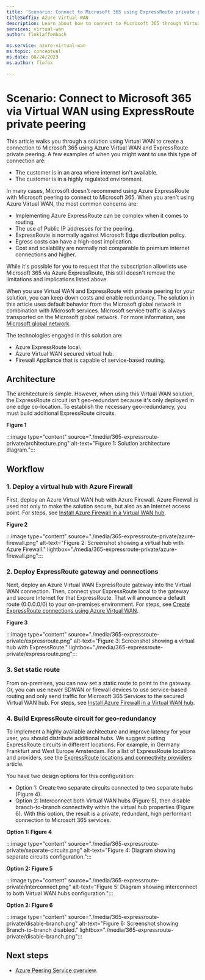 ```yaml
---
title: 'Scenario: Connect to Microsoft 365 using ExpressRoute private peering'
titleSuffix: Azure Virtual WAN
description: Learn about how to connect to Microsoft 365 through Virtual WAN using ExpressRoute private peering.
services: virtual-wan
author: floklaffenbach

ms.service: azure-virtual-wan
ms.topic: conceptual
ms.date: 08/24/2023
ms.author: flofox

---
```

# Scenario: Connect to Microsoft 365 via Virtual WAN using ExpressRoute private peering

This article walks you through a solution using Virtual WAN to create a connection to Microsoft 365 using Azure Virtual WAN and ExpressRoute private peering. A few examples of when you might want to use this type of connection are:

* The customer is in an area where internet isn't available.
* The customer is in a highly regulated environment.

In many cases, Microsoft doesn't recommend using Azure ExpressRoute with Microsoft peering to connect to Microsoft 365. When you aren't using Azure Virtual WAN, the most common concerns are:

* Implementing Azure ExpressRoute can be complex when it comes to routing.
* The use of Public IP addresses for the peering.
* ExpressRoute is normally against Microsoft Edge distribution policy.
* Egress costs can have a high-cost implication.
* Cost and scalability are normally not comparable to premium internet connections and higher.

While it's possible for you to request that the subscription allowlists use Microsoft 365 via Azure ExpressRoute, this still doesn't remove the limitations and implications listed above.

When you use Virtual WAN and ExpressRoute with private peering for your solution, you can keep down costs and enable redundancy. The solution in this article uses default behavior from the Microsoft global network in combination with Microsoft services. Microsoft service traffic is always transported on the Microsoft global network. For more information, see [Microsoft global network](../networking/microsoft-global-network.md).

The technologies engaged in this solution are:

* Azure ExpressRoute local.
* Azure Virtual WAN secured virtual hub.
* Firewall Appliance that is capable of service-based routing.

## <a name="architecture"></a>Architecture

The architecture is simple. However, when using this Virtual WAN solution, the ExpressRoute circuit isn't geo-redundant because it's only deployed in one edge co-location. To establish the necessary geo-redundancy, you must build additional ExpressRoute circuits.

**Figure 1**

:::image type="content" source="./media/365-expressroute-private/architecture.png" alt-text="Figure 1: Solution architecture diagram.":::

## <a name="workflow"></a>Workflow

### 1. Deploy a virtual hub with Azure Firewall

First, deploy an Azure Virtual WAN hub with Azure Firewall. Azure Firewall is used not only to make the solution secure, but also as an Internet access point. For steps, see [Install Azure Firewall in a Virtual WAN hub](howto-firewall.md).

**Figure 2**

:::image type="content" source="./media/365-expressroute-private/azure-firewall.png" alt-text="Figure 2: Screenshot showing a virtual hub with Azure Firewall." lightbox="./media/365-expressroute-private/azure-firewall.png":::

### 2. Deploy ExpressRoute gateway and connections

Next, deploy an Azure Virtual WAN ExpressRoute gateway into the Virtual WAN connection. Then, connect your ExpressRoute local to the gateway and secure Internet for that ExpressRoute. That will announce a default route (0.0.0.0/0) to your on-premises environment. For steps, see [Create ExpressRoute connections using Azure Virtual WAN](virtual-wan-expressroute-portal.md).

**Figure 3**

:::image type="content" source="./media/365-expressroute-private/expressroute.png" alt-text="Figure 3: Screenshot showing a virtual hub with ExpressRoute." lightbox="./media/365-expressroute-private/expressroute.png":::

### 3. Set static route

From on-premises, you can now set a static route to point to the gateway. Or, you can use newer SDWAN or firewall devices to use  service-based routing and only send traffic for Microsoft 365 Services to the secured Virtual WAN hub. For steps, see [Install Azure Firewall in a Virtual WAN hub](howto-firewall.md#configure-additional-settings).

### 4. Build ExpressRoute circuit for geo-redundancy

To implement a highly available architecture and improve latency for your user, you should distribute additional hubs. We suggest putting ExpressRoute circuits in different locations. For example, in Germany Frankfurt and West Europe Amsterdam. For a list of ExpressRoute locations and providers, see the [ExpressRoute locations and connectivity providers](../expressroute/expressroute-locations-providers.md#global-commercial-azure) article.

You have two design options for this configuration:

* Option 1: Create two separate circuits connected to two separate hubs (Figure 4).
* Option 2: Interconnect both Virtual WAN hubs (Figure 5), then disable branch-to-branch connectivity within the virtual hub properties (Figure 6). With this option, the result is a private, redundant, high performant connection to Microsoft 365 services.

**Option 1: Figure 4**

:::image type="content" source="./media/365-expressroute-private/separate-circuits.png" alt-text="Figure 4: Diagram showing separate circuits configuration.":::

**Option 2: Figure 5**

:::image type="content" source="./media/365-expressroute-private/interconnect.png" alt-text="Figure 5: Diagram showing interconnect to both Virtual WAN hubs configuration.":::

**Option 2: Figure 6**

:::image type="content" source="./media/365-expressroute-private/disable-branch.png" alt-text="Figure 6: Screenshot showing Branch-to-branch disabled." lightbox="./media/365-expressroute-private/disable-branch.png":::

## Next steps

* [Azure Peering Service overview](../peering-service/about.md).

